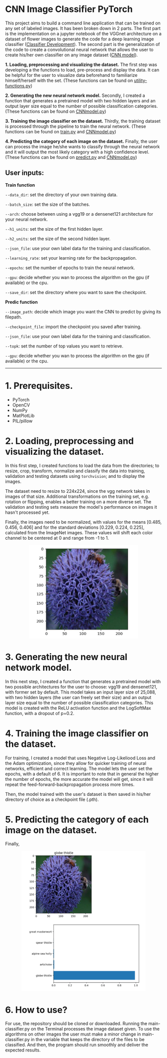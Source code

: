 # CNN Image Classifier PyTorch

This project aims to build a command line application that can be trained on any set of labeled images. It has been broken down in 2 parts. The first part is the implementation on a jupyter notebook of the VGGnet architecture on a dataset of flower images to generate the code for a deep learning image classifier ([Classifier Development](https://github.com/inigo-irigaray/CNN-Image-Classifier-PyTorch/tree/master/Classifier-Development)). The second part is the generalization of the code to create a convolutional neural network that allows the user to create his/her own classifier on any image dataset ([CNN model](https://github.com/inigo-irigaray/CNN-Image-Classifier-PyTorch/tree/master/CNNmodel)).


**1. Loading, preprocessing and visualizing the dataset.** The first step was developing a the functions to load, pre-process and display the data. It can be helpful for the user to visualize data beforehand to familiarize himself/herself with the set. (These functions can be found on [utility-functions.py](https://github.com/inigo-irigaray/CNN-Image-Classifier-PyTorch/blob/master/CNNmodel/utility_functions.py))

**2. Generating the new neural network model.** Secondly, I created a function that generates a pretrained model with two hidden layers and an output layer size equal to the number of possible classification categories. (These functions can be found on [CNNmodel.py](https://github.com/inigo-irigaray/CNN-Image-Classifier-PyTorch/blob/master/CNNmodel/CNNmodel.py))

**3. Training the image classifier on the dataset.** Thirdly, the training dataset is processed through the pipeline to train the neural network. (These functions can be found on [train.py](https://github.com/inigo-irigaray/CNN-Image-Classifier-PyTorch/blob/master/CNNmodel/train.py) and [CNNmodel.py](https://github.com/inigo-irigaray/CNN-Image-Classifier-PyTorch/blob/master/CNNmodel/CNNmodel.py))

**4. Predicting the category of each image on the dataset.** Finally, the user can process the image he/she wants to classify through the neural network and it will output the most likely category with a high confidence level. (These functions can be found on [predict.py](https://github.com/inigo-irigaray/CNN-Image-Classifier-PyTorch/blob/master/CNNmodel/predict.py.py) and [CNNmodel.py](https://github.com/inigo-irigaray/CNN-Image-Classifier-PyTorch/blob/master/CNNmodel/CNNmodel.py))

## User inputs:

**Train function**

`--data_dir`: set the directory of your own training data.

`--batch_size`: set the size of the batches.

`--arch`: choose between using a vgg19 or a densenet121 architecture for your neural network.

`--h1_units`: set the size of the first hidden layer.

`--h2_units`: set the size of the second hidden layer.

`--json_file`: use your own label data for the training and classification.

`--learning_rate`: set your learning rate for the backpropagation.

`--epochs`: set the number of epochs to train the neural network.

`--gpu`: decide whether you wan to process the algorithm on the gpu (if available) or the cpu.

`--save_dir`: set the directory where you want to save the checkpoint.

**Predic function**

`--image_path`: decide which image you want the CNN to predict by giving its filepath.

`--checkpoint_file`: import the checkpoint you saved after training.

`--json_file`: use your own label data for the training and classification.

`--topk`: set the number of top values you want to retrieve.

`--gpu`: decide whether you wan to process the algorithm on the gpu (if available) or the cpu.

---------

# 1. Prerequisites.

- PyTorch
- OpenCV
- NumPy
- MatPlotLib
- PIL/pillow

# 2. Loading, preprocessing and visualizing the dataset.

In this first step, I created functions to load the data from the directories; to resize, crop, transform, normalize and classify the data into training, validation and testing datasets using `torchvision`; and to display the images.

The dataset need to resize to 224x224, since the vgg network takes in images of that size. Additional transformations on the training set, e.g. rotation or flipping, enables a better training on a more diverse set. The validation and testing sets measure the model's performance on images it hasn't processed yet.

Finally, the images need to be normalized, with values for the means [0.485, 0.456, 0.406] and for the standard deviations [0.229, 0.224, 0.225], calculated from the ImageNet images. These values will shift each color channel to be centered at 0 and range from -1 to 1.

<p align="center"> <img src="https://github.com/inigo-irigaray/CNN-Image-Classifier-PyTorch/blob/master/Classifier-Development/preprocessing-display-example.png" height=300 width=350> <p/>

# 3. Generating the new neural network model.

In this next step, I created a function that generates a pretrained model with two possible architectures for the user to choose: vgg19 and densenet121, with former set by default. This model takes an input layer size of 25,088, with two hidden layers (the user can freely set their size) and an output layer size equal to the number of possible classification categories. This model is created with the ReLU activation function and the LogSoftMax function, with a dropout of p=0.2.

# 4. Training the image classifier on the dataset.

For training, I created a model that uses Negative Log-Likeliood Loss and the Adam optimization, since they allow for quicker training of neural networks, efficient and correct learning. The model lets the user set the epochs, with a default of 6. It is important to note that in general the higher the number of epochs, the more accurate the model will get, since it will repeat the feed-forward-backpropagation process more times. 

Then, the model trained with the user's dataset is then saved in his/her directory of choice as a checkpoint file (.pth).

# 5. Predicting the category of each image on the dataset.

Finally, 

   <p align="center"> <img src="https://github.com/inigo-irigaray/CNN-Image-Classifier-PyTorch/blob/master/Classifier-Development/predict-example.png" height = 450 width=400 > <p/>


# 6. How to use?

For use, the repository should be cloned or downloaded. Running the main-classifier.py on the Terminal processes the image dataset given. To use the algorithms on other images the user must make a minor change in main-classifier.py in the variable that keeps the directory of the files to be classified. And then, the program should run smoothly and deliver the expected results.


